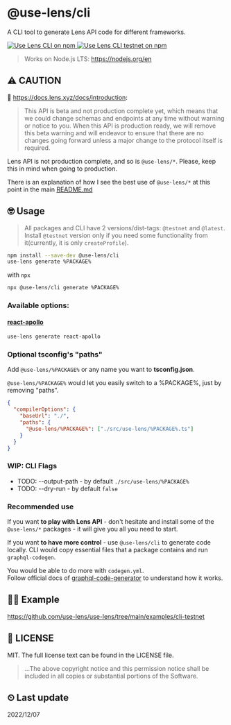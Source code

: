 # @use-lens/cli
A CLI tool to generate Lens API code for different frameworks.

<a href="https://www.npmjs.com/package/@use-lens/cli" target="_blank" rel="noopener noreferrer">
  <img src="https://img.shields.io/npm/v/@use-lens/cli/latest?color=limegreen&label=%40use-lens%2Fcli&logo=Use%20Lens%20CLI%20on%20npm" alt="Use Lens CLI on npm"/>
</a>
<a href="https://www.npmjs.com/package/@use-lens/cli" target="_blank" rel="noopener noreferrer">
  <img src="https://img.shields.io/npm/v/@use-lens/cli/testnet?color=yellow&label=%40use-lens%2Fcli&logo=Use%20Lens%20CLI%20testnet%20on%20npm" alt="Use Lens CLI testnet on npm"/>
</a>

> Works on Node.js LTS: https://nodejs.org/en

## ⚠️ CAUTION
🌿 https://docs.lens.xyz/docs/introduction:
> This API is beta and not production complete yet, which means that we could change schemas and endpoints at any time without warning or notice to you. When this API is production ready, we will remove this beta warning and will endeavor to ensure that there are no changes going forward unless a major change to the protocol itself is required.

Lens API is not production complete, and so is `@use-lens/*`. Please, keep this in mind when going to production.

There is an explanation of how I see the best use of `@use-lens/*` at this point in the main [README.md](https://github.com/use-lens/use-lens#-usage)

## 🤓 Usage
> All packages and CLI have 2 versions/dist-tags: `@testnet` and `@latest`.
> Install `@testnet` version only if you need some functionality from it(currently, it is only `createProfile`).

```bash
npm install --save-dev @use-lens/cli
use-lens generate %PACKAGE%
```

with `npx`
```bash
npx @use-lens/cli generate %PACKAGE%
```

### Available options:

#### [react-apollo](https://github.com/use-lens/use-lens/tree/main/packages/react-apollo)

```bash
use-lens generate react-apollo
```


### Optional tsconfig's "paths"

Add `@use-lens/%PACKAGE%` or any name you want to **tsconfig.json**.

`@use-lens/%PACKAGE%` would let you easily switch to a %PACKAGE%, just by removing "paths".

```json lines
{
  "compilerOptions": {
    "baseUrl": "./",
    "paths": {
      "@use-lens/%PACKAGE%": ["./src/use-lens/%PACKAGE%.ts"]
    }
  }
}
```

### WIP: CLI Flags
- TODO: --output-path - by default `./src/use-lens/%PACKAGE%`
- TODO: --dry-run - by default `false`

### Recommended use
If you want **to play with Lens API** - don't hesitate and install some of the `@use-lens/*` packages - it will give you all you need to start.

If you want **to have more control** - use `@use-lens/cli` to generate code locally. CLI would copy essential files that a package contains and run `graphql-codegen`.

You would be able to do more with `codegen.yml`.  
Follow official docs of [graphql-code-generator](https://github.com/dotansimha/graphql-code-generator) to understand how it works.

## 👨‍🏫 Example
https://github.com/use-lens/use-lens/tree/main/examples/cli-testnet

## 🔎 LICENSE

MIT. The full license text can be found in the LICENSE file.

> ...The above copyright notice and this permission notice shall be included in all
copies or substantial portions of the Software.

## ⏲ Last update
2022/12/07
